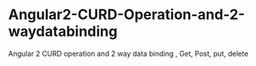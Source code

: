 # Angular2-CURD-Operation-and-2-waydatabinding
Angular 2 CURD operation and 2 way data binding , Get, Post, put, delete
